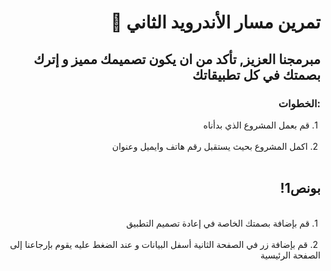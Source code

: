 <div dir = "rtl">

# تمرين مسار الأندرويد الثاني 💚
## مبرمجنا العزيز, تأكد من ان يكون تصميمك مميز و إترك بصمتك في كل تطبيقاتك
### :الخطوات 
&#x202b; 1. قم بعمل المشروع الذي بدأناه 
<br>
<br>
&#x202b; 2. اكمل المشروع بحيث يستقبل رقم هاتف وايميل وعنوان   
<br>
 ## بونص1!
<br>
&#x202b; 1. قم بإضافة بصمتك الخاصة في إعادة تصميم التطبيق
<br>
<br>
&#x202b; 2. قم بإضافة زر في الصفحة الثانية أسفل البيانات و عند الضغط عليه يقوم بإرجاعنا إلى الصفحة الرئيسية
<br>
<br>
</div>
